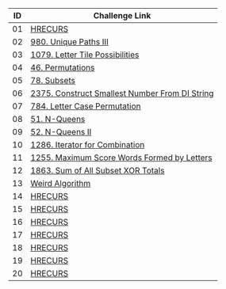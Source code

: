 |ID|Challenge Link |
|--|-----------------|
|01|[HRECURS](https://www.spoj.com/problems/HRECURS/en/)|
|02|[980. Unique Paths III](https://leetcode.com/problems/unique-paths-iii/)|
|03|[1079. Letter Tile Possibilities](https://leetcode.com/problems/letter-tile-possibilities/)|
|04|[46. Permutations](https://leetcode.com/problems/permutations/)|
|05|[78. Subsets](https://leetcode.com/problems/subsets/)|
|06|[2375. Construct Smallest Number From DI String](https://leetcode.com/problems/construct-smallest-number-from-di-string/)|
|07|[784. Letter Case Permutation](https://leetcode.com/problems/letter-case-permutation/)|
|08|[51. N-Queens](https://leetcode.com/problems/n-queens/)|
|09|[52. N-Queens II](https://leetcode.com/problems/n-queens-ii/)|
|10|[1286. Iterator for Combination](https://leetcode.com/problems/iterator-for-combination/)|
|11|[1255. Maximum Score Words Formed by Letters](https://leetcode.com/problems/maximum-score-words-formed-by-letters//)|
|12|[1863. Sum of All Subset XOR Totals](https://leetcode.com/problems/sum-of-all-subset-xor-totals/)|
|13|[Weird Algorithm](https://cses.fi/problemset/task/1068/)|
|14|[HRECURS](https://www.spoj.com/problems/HRECURS/en/)|
|15|[HRECURS](https://www.spoj.com/problems/HRECURS/en/)|
|16|[HRECURS](https://www.spoj.com/problems/HRECURS/en/)|
|17|[HRECURS](https://www.spoj.com/problems/HRECURS/en/)|
|18|[HRECURS](https://www.spoj.com/problems/HRECURS/en/)|
|19|[HRECURS](https://www.spoj.com/problems/HRECURS/en/)|
|20|[HRECURS](https://www.spoj.com/problems/HRECURS/en/)|
